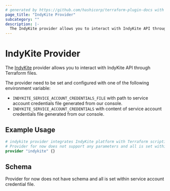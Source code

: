 ```yaml
---
# generated by https://github.com/hashicorp/terraform-plugin-docs with custom templates
page_title: "IndyKite Provider"
subcategory: ""
description: |-
  The IndyKite provider allows you to interact with IndyKite API through Terraform files.
---
```


# IndyKite Provider

The [IndyKite](https://www.indykite.com/) provider allows you to interact with IndyKite API through Terraform files.

The provider need to be set and configured with one of the following environment variable:

- `INDYKITE_SERVICE_ACCOUNT_CREDENTIALS_FILE` with path to service account credentials file generated from our console.
- `INDYKITE_SERVICE_ACCOUNT_CREDENTIALS` with content of service account credentials file generated from our console.

## Example Usage

```terraform
# indykite provider integrates IndyKite platform with Terraform scripting.
# Provider for now does not support any parameters and all is set within service account credential file.
provider "indykite" {}
```

<!-- schema generated by tfplugindocs -->
## Schema

Provider for now does not have schema and all is set within service account credential file.
